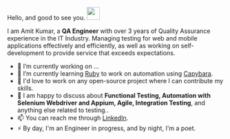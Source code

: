 </h2>  Hello, and good to see you. <img src="wave.gif" width="30px"> </h2>

I am Amit Kumar, a **QA Engineer** with over 3 years of Quality Assurance experience in the IT Industry. Managing testing for web and mobile applications effectively and efficiently, as well as working on self-development to provide service that exceeds expectations.

- 🔭 I’m currently working on ...
- 🌱 I’m currently learning [Ruby](https://www.ruby-lang.org/en/) to work on automation using [Capybara](https://teamcapybara.github.io/capybara/).
- 👯 I'd love to work on any open-source project where I can contribute my skills.
- 💬 I am happy to discuss about **Functional Testing, Automation with Selenium Webdriver and Appium, Agile, Integration Testing**, and anything else related to testing..
- 📫 You can reach me through [LinkedIn](https://www.linkedin.com/in/amit-kumar-y96/).
- ⚡ By day, I'm an Engineer in progress, and by night, I'm a poet.


